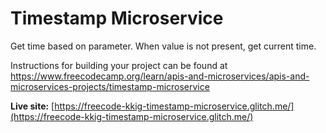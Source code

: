 # Timestamp Microservice

Get time based on parameter. When value is not present, get current time.

Instructions for building your project can be found at https://www.freecodecamp.org/learn/apis-and-microservices/apis-and-microservices-projects/timestamp-microservice

**Live site:** [https://freecode-kkig-timestamp-microservice.glitch.me/](https://freecode-kkig-timestamp-microservice.glitch.me/)
